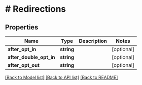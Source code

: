 # # Redirections

## Properties

Name | Type | Description | Notes
------------ | ------------- | ------------- | -------------
**after_opt_in** | **string** |  | [optional] 
**after_double_opt_in** | **string** |  | [optional] 
**after_opt_out** | **string** |  | [optional] 

[[Back to Model list]](../../README.md#documentation-for-models) [[Back to API list]](../../README.md#documentation-for-api-endpoints) [[Back to README]](../../README.md)


